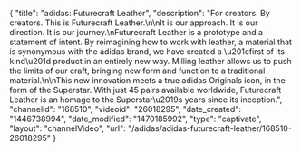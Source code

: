 {
    "title": "adidas: Futurecraft Leather",
    "description": "For creators. By creators. This is Futurecraft Leather.\n\nIt is our approach. It is our direction. It is our journey.\nFuturecraft Leather is a prototype and a statement of intent. By reimagining how to work with leather, a material that is synonymous with the adidas brand, we have created a \u201cfirst of its kind\u201d product in an entirely new way. Milling leather allows us to push the limits of our craft, bringing new form and function to a traditional material.\n\nThis new innovation meets a true adidas Originals icon, in the form of the Superstar. With just 45 pairs available worldwide, Futurecraft Leather is an homage to the Superstar\u2019s years since its inception.",
    "channelid": "168510",
    "videoid": "26018295",
    "date_created": "1446738994",
    "date_modified": "1470185992",
    "type": "captivate",
    "layout": "channelVideo",
    "url": "\/adidas\/adidas-futurecraft-leather\/168510-26018295"
}